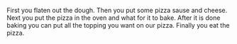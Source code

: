 First you flaten out the dough.
Then you put some pizza sause and cheese.
Next you put the pizza in the oven and what for it to bake.
After it is done baking you can put all the topping you want on our pizza.
Finally you eat the pizza.